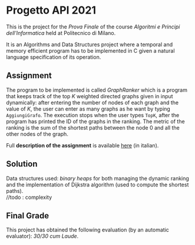 # Progetto API 2021
This is the project for the *Prova Finale* of the course _Algoritmi e Principi dell'Informatica_ held at Politecnico di Milano.

It is an Algorithms and Data Structures project where a temporal and memory efficient program has to be implemented in C given a natural language specification of its operation. 


## Assignment 
The program to be implemented is called *GraphRanker* which is a program that keeps track of the top $K$ weighted directed graphs given in input dynamically: after entering the number of nodes of each graph and the value of $K$, the user can enter as many graphs as he want by typing `AggiungiGrafo`.
The execution stops when the user types `TopK`, after the program has printed the ID of the graphs in the ranking. 
The metric of the ranking is the sum of the shortest paths between the node $0$ and all the other nodes of the graph.

Full **description of the assignment** is available [here](/presentazione-progetto-api-2021.pdf) (in italian).

## Solution
Data structures used: *binary heaps* for both managing the dynamic ranking and the implementation of Dijkstra algorithm (used to compute the shortest paths).  
//todo : complexity

## Final Grade 
This project has obtained the following evaluation (by an automatic evaluator): *30/30 cum Laude*.
